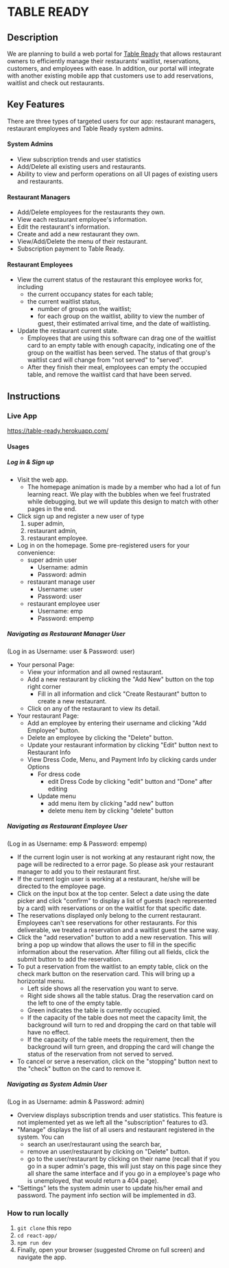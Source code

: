 # TABLE READY

## Description 
We are planning to build a web portal for [Table Ready](http://www.tableready.net) that allows restaurant owners to efficiently manage their restaurants’ waitlist, reservations, customers, and employees with ease. In addition, our portal will integrate with another existing mobile app that customers use to add reservations, waitlist and check out restaurants. 

## Key Features
There are three types of targeted users for our app: restaurant managers, restaurant employees and Table Ready system admins.

#### System Admins
* View subscription trends and user statistics
* Add/Delete all existing users and restaurants. 
* Ability to view and perform operations on all UI pages of existing users and restaurants.

#### Restaurant Managers
* Add/Delete employees for the restaurants they own.
* View each restaurant employee's information.
* Edit the restaurant's information.
* Create and add a new restaurant they own.
* View/Add/Delete the menu of their restaurant.
* Subscription payment to Table Ready.

#### Restaurant Employees
* View the current status of the restaurant this employee works for, including
  * the current occupancy states for each table;
  * the current waitlist status,
    * number of groups on the waitlist;
    * for each group on the waitlist, ability to view the number of guest, their estimated arrival time, and the date of waitlisting. 
* Update the restaurant current state.
	* Employees that are using this software can drag one of the waitlist card to an empty table with enough capacity, indicating one of the group on the waitlist has been served. The status of that group's waitlist card will change from "not served" to "served". 
	* After they finish their meal, employees can empty the occupied table, and remove the waitlist card that have been served. 

## Instructions
 <!-- * Clear instructions for how to use the application from the end-user's perspective -->
 <!-- * How do you access it? Are accounts pre-created or does a user register? Where do you start? etc.  -->
 <!-- * Provide clear steps for using each feature described above -->
### Live App
https://table-ready.herokuapp.com/

#### Usages
##### Log in & Sign up
- Visit the web app. 
  - The homepage animation is made by a member who had a lot of fun learning react. We play with the bubbles when we feel frustrated while debugging, but we will update this design to match with other pages in the end. 
- Click sign up and register a new user of type 
    1) super admin,
    2) restaurant admin,
    3) restaurant employee.
- Log in on the homepage. Some pre-registered users for your convenience:
    - super admin user 
      - Username: admin
      - Password: admin
    - restaurant manage user
      - Username: user
      - Password: user
    - restaurant employee user
      - Username: emp
      - Password: empemp

##### Navigating as Restaurant Manager User
(Log in as Username: user & Password: user)
- Your personal Page:
  - View your information and all owned restaurant.
  - Add a new restaurant by clicking the "Add New" button on the top right corner
      * Fill in all information and click "Create Restaurant" button to create a new restaurant.
  - Click on any of the restaurant to view its detail.
- Your restaurant Page:
  * Add an employee by entering their username and clicking "Add Employee" button.
  * Delete an employee by clicking the 
  "Delete" button.
  * Update your restaurant information by clicking "Edit" button next to Restaurant Info
  * View Dress Code, Menu, and Payment Info by clicking cards under Options
      - For dress code
          * edit Dress Code by clicking "edit" button and "Done" after editing
      - Update menu
          * add menu item by clicking "add new" button
          * delete menu item by clicking "delete" button

##### Navigating as Restaurant Employee User
(Log in as Username: emp & Password: empemp)
- If the current login user is not working at any restaurant right now, the page will be redirected to a error page. So please ask your restaurant manager to add you to their restaurant first. 
- If the current login user is working at a restaurant, he/she will be directed to the employee page.
- Click on the input box at the top center. Select a date using the date picker and click "confirm" to display a list of guests (each represented by a card) with reservations or on the waitlist for that specific date.
- The reservations displayed only belong to the current restaurant. Employees can't see reservations for other restaurants. For this deliverable, we treated a reservation and a waitlist guest the same way.
- Click the "add reservation" button to add a new reservation. This will bring a pop up window that allows the user to fill in the specific information about the reservation. After filling out all fields, click the submit button to add the reservation.
- To put a reservation from the waitlist to an empty table, click on the check mark button on the reservation card. This will bring up a horizontal menu. 
  - Left side shows all the reservation you want to serve. 
  - Right side shows all the table status. Drag the reservation card on the left to one of the empty table. 
  - Green indicates the table is currently occupied. 
  - If the capacity of the table does not meet the capacity limit, the background will turn to red and dropping the card on that table will have no effect. 
  - If the capacity of the table meets the requirement, then the background will turn green, and dropping the card will change the status of the reservation from not served to served.
- To cancel or serve a reservation, click on the "stopping" button next to the "check" button on the card to remove it.

##### Navigating as System Admin User
(Log in as Username: admin & Password: admin)
- Overview displays subscription trends and user statistics. This feature is not implemented yet as we left all the "subscription" features to d3. 
- "Manage" displays the list of all users and restaurant registered in the system. You can
  - search an user/restaurant using the search bar,
  - remove an user/restaurant by clicking on "Delete" button.
  - go to the user/restaurant by clicking on their name (recall that if you go in a super admin's page, this will just stay on this page since they all share the same interface and if you go in a employee's page who is unemployed, that would return a 404 page).  
- "Settings" lets the system admin user to update his/her email and password. The payment info section will be implemented in d3. 

### How to run locally
1. `git clone` this repo
2. `cd react-app/`
3. `npm run dev`
4. Finally, open your browser (suggested Chrome on full screen) and navigate the app. 

